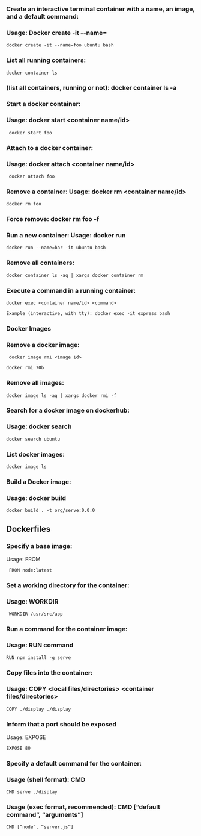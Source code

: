 ### Create an interactive terminal container with a name, an image, and a default command:

### Usage: Docker create -it --name=<name> <image> <command>
```
docker create -it --name=foo ubuntu bash
```

### List all running containers:

```
docker container ls
```
### (list all containers, running or not): docker container ls -a

### Start a docker container:

### Usage: docker start <container name/id>

```
 docker start foo
 ```

### Attach to a docker container:

### Usage:  docker attach <container name/id>

```
 docker attach foo
```

### Remove a container: Usage: docker rm <container name/id>

```
docker rm foo
```
### Force remove: docker rm foo -f

### Run a new container: Usage: docker run <image> <command>

```
docker run --name=bar -it ubuntu bash
```

### Remove all containers:

```
docker container ls -aq | xargs docker container rm
```
### Execute a command in a running container:

```
docker exec <container name/id> <command>

Example (interactive, with tty): docker exec -it express bash
```
### Docker Images

### Remove a docker image:

```
 docker image rmi <image id>

docker rmi 70b
```
### Remove all images:
```
docker image ls -aq | xargs docker rmi -f
```

### Search for a docker image on dockerhub:

### Usage: docker search <image>

```
docker search ubuntu
```

### List docker images:
```
docker image ls
```
### Build a Docker image:

### Usage: docker build <path>

```
docker build . -t org/serve:0.0.0
```

## Dockerfiles

### Specify a base image:

Usage: FROM <base image>

```
 FROM node:latest
```
### Set a working directory for the container:

### Usage: WORKDIR <dir>

```
 WORKDIR /usr/src/app
```
### Run a command for the container image:

### Usage: RUN command

```
RUN npm install -g serve
```
### Copy files into the container:

### Usage: COPY <local files/directories> <container files/directories>

```
COPY ./display ./display
```

### Inform that a port should be exposed

Usage: EXPOSE <port>

```
EXPOSE 80
```
### Specify a default command for the container:

### Usage (shell format): CMD <default command>

```
CMD serve ./display
```
### Usage (exec format, recommended): CMD [“default command”, “arguments”]

```
CMD [“node”, “server.js”]
```
